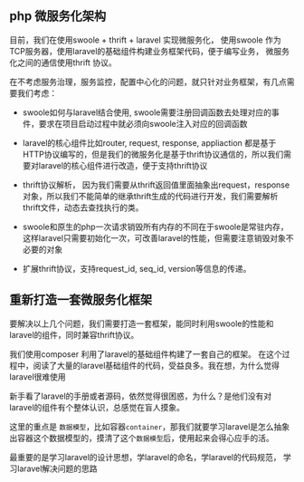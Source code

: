 ## php 微服务化架构

目前，我们在使用swoole + thrift + laravel 实现微服务化， 使用swoole 作为TCP服务器，使用laravel的基础组件构建业务框架代码，便于编写业务， 微服务化之间的通信使用thrift 协议。

在不考虑服务治理，服务监控，配置中心化的问题，就只针对业务框架，有几点需要我们考虑：

- swoole如何与laravel结合使用, swoole需要注册回调函数去处理对应的事件，要求在项目启动过程中就必须向swoole注入对应的回调函数

- laravel的核心组件比如router, request, response, appliaction 都是基于HTTP协议编写的，但是我们的微服务化是基于thrift协议通信的，所以我们需要对laravel的核心组件进行改造，便于支持thrift协议

- thrift协议解析， 因为我们需要从thrift返回值里面抽象出request，response对象，所以我们不能简单的继承thrift生成的代码进行开发，我们需要解析thrift文件，动态去查找执行的类。

- swoole和原生的php一次请求销毁所有内存的不同在于swoole是常驻内存，这样laravel只需要初始化一次，可改善laravel的性能，但需要注意销毁对象不必要的对象

- 扩展thrift协议，支持request_id, seq_id, version等信息的传递。


## 重新打造一套微服务化框架

要解决以上几个问题，我们需要打造一套框架，能同时利用swoole的性能和laravel的组件，同时兼容thrift协议。

我们使用composer 利用了laravel的基础组件构建了一套自己的框架。 在这个过程中，阅读了大量的laravel基础组件的代码，受益良多。我在想，为什么觉得laravel很难使用

新手看了laravel的手册或者源码，依然觉得很困惑，为什么？是他们没有对laravel的组件有个整体认识，总感觉在盲人摸象。

这里的重点是 `数据模型`，比如容器`container`，那我们就要学习laravel是怎么抽象出容器这个数据模型的，摸清了这个`数据模型`后，使用起来会得心应手的活。

最重要的是学习laravel的设计思想，学laravel的命名，学laravel的代码规范， 学习laravel解决问题的思路



















